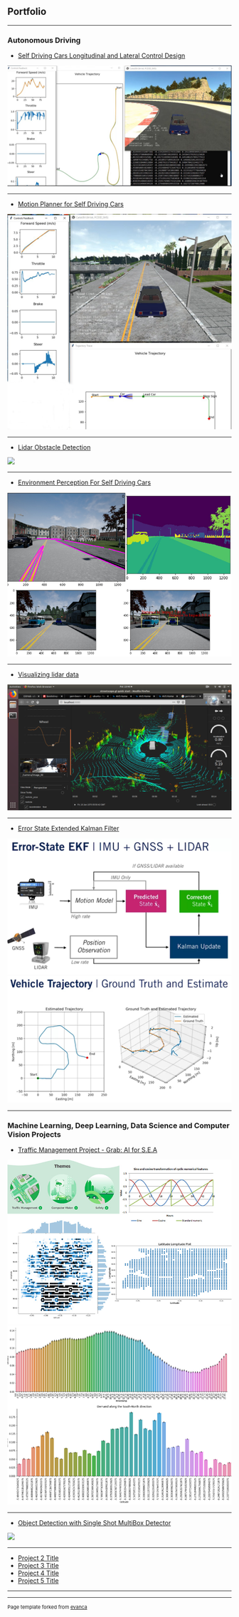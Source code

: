 ## Portfolio

---

### Autonomous Driving 

- [Self Driving Cars Longitudinal and Lateral Control Design](https://github.com/enginBozkurt/SelfDrivingCarsControlDesign)
<img src="images/control.jpg?raw=true"/>

---
- [Motion Planner for Self Driving Cars](https://github.com/enginBozkurt/MotionPlanner)
<img src="images/motion.jpg?raw=true"/>

---
- [Lidar Obstacle Detection](https://github.com/enginBozkurt/LidarObstacleDetection)

<img src="images/lidar.gif?raw=true"/>

---

- [Environment Perception For Self Driving Cars](https://github.com/enginBozkurt/Environment-Perception-For-Self-Driving-Cars)

<img src="images/envpercep.jpg?raw=true"/>

---

- [Visualizing lidar data](https://github.com/enginBozkurt/Visualizing-lidar-data)

<img src="images/58125546-7924eb00-7c19-11e9-93e1-c69c5465edb9.png?raw=true"/>

---

- [Error State Extended Kalman Filter](https://github.com/enginBozkurt/Error-State-Extended-Kalman-Filter)

<img src="images/ekf3.jpg?raw=true"/>
<img src="images/EKF.jpg?raw=true"/>

---



### Machine Learning, Deep Learning, Data Science and Computer Vision Projects

- [Traffic  Management Project - Grab: AI for S.E.A](https://github.com/enginBozkurt/Grab_AI)

<img src="images/GrabAI1.jpg?raw=true"/>
<img src="images/GrabAI2.jpg?raw=true"/>

---

- [Object Detection with Single Shot MultiBox Detector](https://github.com/enginBozkurt/Object_Detection_With_SSD)

<img src="images/ssd.gif?raw=true"/>

---

- [Project 2 Title](http://example.com/)
- [Project 3 Title](http://example.com/)
- [Project 4 Title](http://example.com/)
- [Project 5 Title](http://example.com/)

---




---
<p style="font-size:11px">Page template forked from <a href="https://github.com/evanca/quick-portfolio">evanca</a></p>
<!-- Remove above link if you don't want to attibute -->
